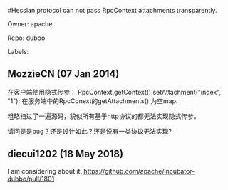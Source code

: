 #Hessian protocol can not pass RpcContext attachments transparently.

Owner: apache

Repo: dubbo

Labels: 

## MozzieCN (07 Jan 2014)

在客户端使用隐式传参：
RpcContext.getContext().setAttachment("index", "1");
在服务端中的RpcConext的getAttachments() 为空map.

粗略扫过了一遍源码，貌似所有基于http协议的都无法实现隐式传参。

请问是是bug？还是设计如此？还是说有一类协议无法实现?


## diecui1202 (18 May 2018)

I am considering about it. https://github.com/apache/incubator-dubbo/pull/1801

